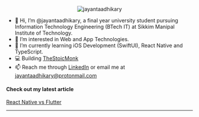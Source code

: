 
<p align="center"> <img src="https://komarev.com/ghpvc/?username=jayantaadhikary&label=Profile%20views&color=4fb589&style=flat" alt="jayantaadhikary" /> </p>

- 👋 Hi, I’m @jayantaadhikary, a final year university student pursuing Information Technology Engineering (BTech IT) at Sikkim Manipal Institute of Technology.
- 👀 I’m interested in Web and App Technologies.
- 🌱 I’m currently learning iOS Development (SwiftUI), React Native and TypeScript.
- 💻 Building [TheStoicMonk](https://github.com/jayantaadhikary/TheStoicMonk)
- 📫 Reach me through [LinkedIn](https://www.linkedin.com/in/jayanta-adhikary/) or email me at jayantaadhikary@protonmail.com

#### Check out my latest article
[React Native vs Flutter](https://dev.to/jayantaadhikary/react-native-vs-flutter-my-opinion-770)

---

<!---
![Github Stats](https://github-readme-stats.vercel.app/api?username=jayantaadhikary&show_icons=true&theme=nightowl&locale=en)

![Top Langs](https://github-readme-stats.vercel.app/api/top-langs/?username=jayantaadhikary&theme=nightowl)

[![@jayantaadhikary's Holopin board](https://holopin.me/jayantaadhikary)](https://holopin.io/@jayantaadhikary)

--->



<!---

<p><img align="center" src="https://github-readme-streak-stats.herokuapp.com/?user=jayantaadhikary&theme=nightowl" alt="jayantaadhikary" /></p>

jayantaadhikary/jayantaadhikary is a ✨ special ✨ repository because its `README.md` (this file) appears on your GitHub profile.
You can click the Preview link to take a look at your changes.
--->
